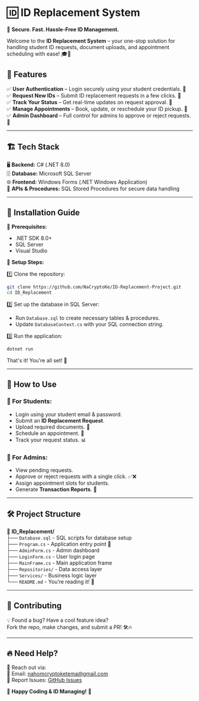 # 🆔 ID Replacement System

🔑 **Secure. Fast. Hassle-Free ID Management.**

Welcome to the **ID Replacement System** – your one-stop solution for handling student ID requests, document uploads, and appointment scheduling with ease! 🎓💼

## 📌 Features

✅ **User Authentication** – Login securely using your student credentials. 🔐  
✅ **Request New IDs** – Submit ID replacement requests in a few clicks. 📄  
✅ **Track Your Status** – Get real-time updates on request approval. 🚦  
✅ **Manage Appointments** – Book, update, or reschedule your ID pickup. 📅  
✅ **Admin Dashboard** – Full control for admins to approve or reject requests. 🏢  

---

## 🏗 Tech Stack

🖥 **Backend:** C# (.NET 8.0)  
🗄 **Database:** Microsoft SQL Server  
🌐 **Frontend:** Windows Forms (.NET Windows Application)  
🔄 **APIs & Procedures:** SQL Stored Procedures for secure data handling  

---

## 🚀 Installation Guide

📌 **Prerequisites:**  
- .NET SDK 8.0+  
- SQL Server  
- Visual Studio  

🔧 **Setup Steps:**  

1️⃣ Clone the repository:  
```sh
git clone https://github.com/NaCryptoKe/ID-Replacement-Project.git
cd ID_Replacement
```

2️⃣ Set up the database in SQL Server:  
   - Run `Database.sql` to create necessary tables & procedures.  
   - Update `DatabaseContext.cs` with your SQL connection string.  

3️⃣ Run the application:  
```sh
dotnet run
```
That's it! You're all set! 🎉  

---

## 🎯 How to Use

### 🏫 For Students:
- Login using your student email & password.  
- Submit an **ID Replacement Request**.  
- Upload required documents. 📂  
- Schedule an appointment. 📅  
- Track your request status. 📊  

### 🔧 For Admins:
- View pending requests.  
- Approve or reject requests with a single click. ✅❌  
- Assign appointment slots for students.  
- Generate **Transaction Reports**. 📜  

---

## 🛠 Project Structure

📂 **ID_Replacement/**  
├── `Database.sql` - SQL scripts for database setup  
├── `Program.cs` - Application entry point 🚀  
├── `AdminForm.cs` - Admin dashboard  
├── `LoginForm.cs` - User login page  
├── `MainFrame.cs` - Main application frame  
├── `Repositories/` - Data access layer  
├── `Services/` - Business logic layer  
└── `README.md` - You’re reading it! 📖  

---

## 📢 Contributing

💡 Found a bug? Have a cool feature idea?  
Fork the repo, make changes, and submit a PR! 🛠🔥  

---

## 🔥 Need Help?

🤝 Reach out via:  
📧 Email: nahomcryptoketema@gmail.com  
🐛 Report Issues: [GitHub Issues](https://github.com/NaCryptoKe/ID-Replacement-Project.git)  

🎉 **Happy Coding & ID Managing!** 🚀